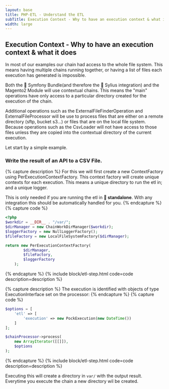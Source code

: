 ```yaml
---
layout: base
title: PHP-ETL - Understand the ETL
subTitle: Execution Context - Why to have an execution context & what it does
width: large
---
```


## Execution Context - Why to have an execution context & what it does

In most of our examples our chain had access to the whole file system. 
This means having multiple chains running together, or having a list of files each execution has generated is impossible.

Both the 🎵 Symfony Bundle(and therefore the 🦢 Sylius integration) and the Magento2 Module will use contextual chains.
This means the "main" operations have only access to a particular directory created for the execution of the chain.

Additional operations such as the ExternalFileFinderOperation and ExternalFileProcessor will be use to 
process files that are either on a remote directory (sftp, bucket s3...) or files that are on the local file system. 
Because operations such as the CsvLoader will not have access to those files unless they are copied into the contextual directory of the current execution.

Let start by a simple example.

### Write the result of an API to a CSV File.

{% capture description %}
For this we will first create a new ContextFactory using PerExecutionContextFactory. 
This context factory will create unique contexts for each execution. This means a unique directory to run the etl
in; and a unique logger. 

This is only needed if you are running the etl in **🐘 standalone**. With any integration this should be automatically
handled for you.
{% endcapture %}
{% capture code %}
```php
<?php
$workdir = __DIR__ . "/var/";
$dirManager = new ChainWorkDirManager($workdir);
$loggerFactory = new NullLoggerFactory();
$fileFactory = new LocalFileSystemFactory($dirManager);

return new PerExecutionContextFactory(
        $dirManager,
        $fileFactory,
        $loggerFactory
    );
```
{% endcapture %}
{% include block/etl-step.html code=code description=description %}

{% capture description %}
The execution is identified with objects of type ExecutionInterface set on the processor:
{% endcapture %}
{% capture code %}
```php
$options = [
    'etl' => [
        'execution' => new PockExecution(new DateTime())
    ]
];

$chainProcessor->process(
    new ArrayIterator([[]]),
    $options
);
```
{% endcapture %}
{% include block/etl-step.html code=code description=description %}

Executing this will create a directory in `var/` with the output result. Everytime you execute the chain a new
directory wil be created.

